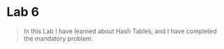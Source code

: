 # Lab 6

> In this Lab I have learned about Hash Tables, and I have completed the mandatory problem.



